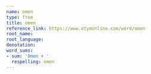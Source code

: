```yaml
---
name: omen
type: free
title: omen
reference_link: https://www.etymonline.com/word/omen
root_name: 
root_language: 
denotation: 
word_sums:
- sum: 'Omen + '
  respelling: omen
---
```

